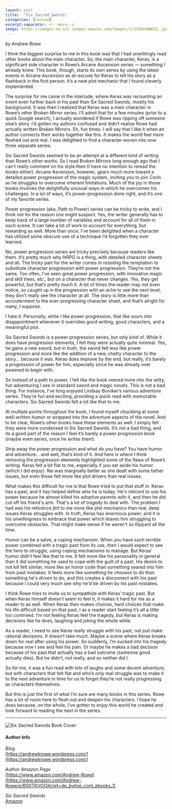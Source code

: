 ```yaml
---
layout: post
title:  "Six Sacred Swords"
categories: [review]
excerpt-separator: <!--more-->
image: https://images-na.ssl-images-amazon.com/images/I/51OQVuWWSIL.jpg
---
```


_by Andrew Rowe_

I think the biggest surprise to me in this book was that I had unwittingly read other books about the main character.  So, the main character, Keras, is a significant side character in Rowe’s Arcane Ascension series — something I already knew.  This book, though, starts its own series by using the latest events in Arcane Ascension as an excuse for Keras to tell his story as a flashback in the first person.  It’s a neat plot mechanic that I found cleverly implemented.

The surprise for me came in the interlude, where Keras was recounting an event even further back in his past than Six Sacred Swords, mostly his background.  It was then I realized that Keras was a main character in Rowe’s _other_ Broken Mirror series.  I’ll admit that for a few minutes (prior to a quick Google search), I actually wondered if Rowe was ripping off someone else’s story.  I’d gotten my authors confused and didn’t realize Rowe had actually written Broken Mirrors.  Eh, fun times.  I will say that I like it when an author connects their works together like this.  It makes the world feel more fleshed out and real.  I was delighted to find a character woven into now three separate series.

<!--more-->

Six Sacred Swords seemed to be an attempt at a different kind of writing than Rowe’s other works.  So I read Broken Mirrors long enough ago that I can’t really comment on his style then (I have no intention to reread the books either).  Arcane Ascension, however, gears much more toward a detailed power progression of the magic system, inviting you to join Corin as he struggles to overcome inherent limitations.  Much of the joy in those books involves the delightfully unusual ways in which he overcomes his challenges.  In a lot of ways, it’s power-progression done right, and it’s one of my favorite series.

Power progression (aka, Path to Power) series can be tricky to write, and I think not for the reason one might suspect.  Yes, the writer generally has to keep track of a large number of variables and account for all of them in each scene.  It can take a lot of work to account for everything, but rewarding as well.  More than once, I’ve been delighted when a character has utilized some obscure use of a technique I’d forgotten they ever learned.

No, power progression series are tricky precisely because readers like them.  It’s pretty much why litRPG is a thing, with detailed character sheets and all.  The tricky part for the writer comes in resisting the temptation to substitute character progression with power progression.  They’re not the same.  Too often, I’ve seen great power progression, with innovative magic and skill trees, etc., but on a character that never changes.  Yes, they get powerful, but that’s pretty much it.  A lot of times the reader may not even notice, so caught up in the progression with an ache to see the next level, they don’t really see the character at all.  The story is little more than accouterment to the ever-progressing character sheet, and that’s alright for many, I suppose.

I hate it.  Personally, while I like power progression, that like sours into disappointment whenever it overrides good writing, good characters, and a meaningful plot.

Six Sacred Swords _is_ a power progression series, but only kind of.  While it does have progression elements, I felt they were actually quite minimal.  Yes, he gains a new sword, but in truth, the sword felt less like power progression and more like the addition of a new, chatty character to the story... because it was.  Keras does improve by the end, but really, it’s barely a progression of power for him, especially since he was already over powered to begin with.

So instead of a path to power, I felt like the book veered more into the witty, fun adventuring I see in standard sword and magic novels.  This is not a bad thing.  For instance, I’ve long enjoyed Lindsay Buroker’s various adventure series.  They’re fun and exciting, providing a quick read with memorable characters.  Six Sacred Swords felt a lot like that to me.

At multiple points throughout the book, I found myself chuckling at some well-written humor or wrapped into the adventure aspects of the novel.  And to be clear, Rowe’s other books have these elements as well.  I simply felt they were more condensed in Six Sacred Swords.  It’s not a bad thing, and its a good part of the reason I feel it’s barely a power progression book (maybe even series, once he writes them).

Strip away the power progression and what do you have?  You have humor and adventure… and well, that’s kind of it.  And here is where I think removing the progression elements highlighted some of the flaws of Rowe’s writing.  Keras felt a bit flat to me, especially if you set aside his humor (which I did enjoy). Rei was marginally better as she dealt with some father issues, but even those felt more like plot drivers than real issues. 

What makes this difficult for me is that Rowe tried to put that stuff in. Keras has a past, and it has helped define who he is today.  He's reticent to use his power because he almost killed his adoptive parents with it, and then he did cut off his friend's arm.  That's a lot of tragedy to deal with. The problem I had was his reticence _felt_ to me more like plot mechanics than real, deep issues Keras struggles with.  In truth, Keras has enormous power, and it is his unwillingness to embrace that power which leaves him struggling to overcome obstacles. That might make sense if he weren't so flippant all the time.

Humor can be a salve, a coping mechanism.  When you have such terrible power combined with a tragic past from its use, then I would expect to see the hero to struggle, using coping mechanisms to manage.  But Keras’ humor didn’t feel like that to me.  It felt more like his personality in general than it did something he used to cope with the guilt of a past.  His desire to not kill felt similar, more like an honor code than something seared into him from past mistakes.  It feels more like something he _chooses_ to do than something he's _driven_ to do, and this creates a disconnect with his past because I could very much see why he'd be driven by his past mistakes. 

I think Rowe tries to invite us to sympathize with Keras’ tragic past.  But when Keras himself doesn’t seem to feel it, it makes it hard for me as a reader to as well.  When Keras then makes choices, hard choices that make his life difficult based on that past, I as a reader start feeling it’s all a little too contrived.  I’m not feeling Keras feel the tragedy, but Keras is making decisions like he does, laughing and joking the whole while.  

As a reader, I need to see Keras really struggle with his past, not just make rational decisions.  It doesn’t take much.  Maybe a scene where Keras breaks down for real after using his power.  So suddenly, I’m sucked into his tragedy because now I see and feel his pain.  Or maybe he makes a bad decision because of his past that actually has a bad outcome (someone good actually dies).   But he didn’t, not really, and so neither did I.  

So for me, it was a fun read with lots of laughs and some decent adventure, but with characters that felt flat and who’s only real struggle was to make it to the next adventure in time for us to forget they’re not really progressing as characters themselves.  

But this is just the first of what I’m sure are many books in this series.  Rowe has a lot of room here to flesh out and deepen his characters.  I hope he does because, on the whole, I’ve gotten to enjoy this world he created and look forward to reading the next in the series.    

----

![Six Sacred Swords Book Cover](https://images-na.ssl-images-amazon.com/images/I/51OQVuWWSIL.jpg)

#### Author Info

*Blog*  
[https://andrewkrowe.wordpress.com/](https://andrewkrowe.wordpress.com/)

*Author Amazon Page*  
[https://www.amazon.com/Andrew-Rowe](https://www.amazon.com/Andrew-Rowe/e/B00TKVOI3A/ref=dp_byline_cont_ebooks_1)

*Six Sacred Swords*  
[Amazon](https://www.amazon.com/Sacred-Swords-Weapons-Wielders-Book-ebook/dp/B07NKBSZGF)